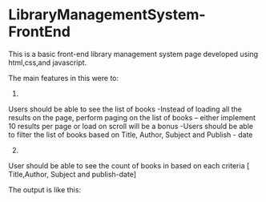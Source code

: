 # LibraryManagementSystem-FrontEnd

This is a basic front-end library management system page developed using html,css,and javascript.

The main features in this were to:


1.
Users should be able to see the list of books
  -Instead of loading all the results on the page, perform paging on the list of books – either implement 10 results per page or load on scroll will be a bonus
  -Users should be able to filter the list of books based on Title, Author, Subject and Publish - date
  
2.
User should be able to see the count of books in based on each criteria [ Title,Author, Subject and publish-date]


The output is like this:







